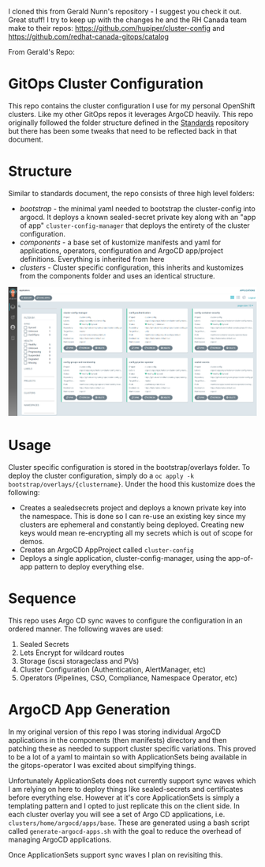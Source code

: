 I cloned this from Gerald Nunn's repository - I suggest you check it out. Great stuff! I try to keep up with the changes he and the RH Canada team make to their repos: https://github.com/hupiper/cluster-config and https://github.com/redhat-canada-gitops/catalog

From Gerald's Repo:
# GitOps Cluster Configuration

This repo contains the cluster configuration I use for my personal OpenShift clusters. Like my other GitOps repos it leverages ArgoCD heavily. This repo originally followed the folder structure defined in the [Standards](https://github.com/hupiper/standards) repository but there has been some tweaks that need to be reflected back in that document.

# Structure

Similar to standards document, the repo consists of three high level folders:

- _bootstrap_ - the minimal yaml needed to bootstrap the cluster-config into argocd. It deploys a known sealed-secret private key along with an "app of app" `cluster-config-manager` that deploys the entirety of the cluster configuration.
- _components_ - a base set of kustomize manifests and yaml for applications, operators, configuration and ArgoCD app/project definitions. Everything is inherited from here
- _clusters_ - Cluster specific configuration, this inherits and kustomizes from the components folder and uses an identical structure.

![alt text](https://raw.githubusercontent.com/hupiper/cluster-config/main/docs/img/argocd.png)

# Usage

Cluster specific configuration is stored in the bootstrap/overlays folder. To deploy the cluster configuration, simply do a `oc apply -k bootstrap/overlays/{clustername}`. Under the hood this kustomize does the following:

- Creates a sealedsecrets project and deploys a known private key into the namespace. This is done so I can re-use an existing key since my clusters are ephemeral and constantly being deployed. Creating new keys would mean re-encrypting all my secrets which is out of scope for demos.
- Creates an ArgoCD AppProject called `cluster-config`
- Deploys a single application, cluster-config-manager, using the app-of-app pattern to deploy everything else.

# Sequence

This repo uses Argo CD sync waves to configure the configuration in an ordered manner. The following waves are used:

1. Sealed Secrets
2. Lets Encrypt for wildcard routes
3. Storage (iscsi storageclass and PVs)
4. Cluster Configuration (Authentication, AlertManager, etc)
5. Operators (Pipelines, CSO, Compliance, Namespace Operator, etc)

# ArgoCD App Generation

In my original version of this repo I was storing individual ArgoCD applications in the components (then manifests) directory and then patching these as needed to support cluster specific variations. This proved to be a lot of a yaml to maintain so with ApplicationSets being available in the gitops-operator I was excited about simplfying things.

Unfortunately ApplicationSets does not currently support sync waves which I am relying on here to deploy things like sealed-secrets and certificates before everything else. However at it's core ApplicationSets is simply a templating pattern and I opted to just replicate this on the client side. In each cluster overlay you will see a set of Argo CD applications, i.e. `clusters/home/argocd/apps/base`. These are generated using a bash script called `generate-argocd-apps.sh` with the goal to reduce the overhead of managing ArgoCD applications.

Once ApplicationSets support sync waves I plan on revisiting this.
